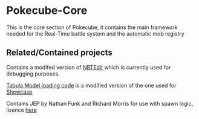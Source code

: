 # Pokecube-Core
This is the core section of Pokecube, it contains the main framework needed for the Real-Time battle system and the automatic mob registry


## Related/Contained projects

Contains a modifed version of [NBTEdit](https://github.com/DavidGoldman/NBTEdit) which is currently used for debugging purposes.

[Tabula Model loading code](https://github.com/Thutmose/Pokecube/tree/master/Pokecube%20Core/src/main/java/pokecube/modelloader/client/tabula) is a modified version of the one used for [Showcase](https://github.com/iLexiconn/Showcase).

Contains JEP by Nathan Funk and Richard Morris for use with spawn logic, lisence [here](https://github.com/Thutmose/Pokecube/blob/master/Pokecube%20Core/src/main/java/org/nfunk/jep/license.txt)
